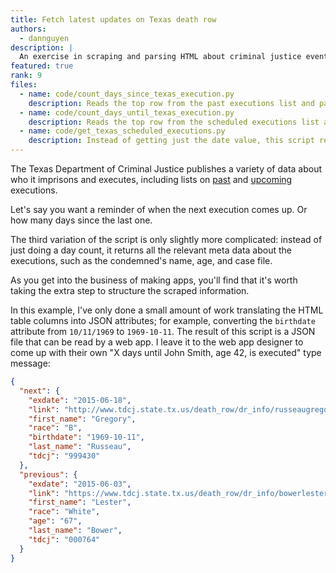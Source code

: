 ```yaml
---
title: Fetch latest updates on Texas death row
authors:
  - dannguyen
description: |
  An exercise in scraping and parsing HTML about criminal justice events.
featured: true
rank: 9
files:
  - name: code/count_days_since_texas_execution.py
    description: Reads the top row from the past executions list and parses the date value.
  - name: code/count_days_until_texas_execution.py
    description: Reads the top row from the scheduled executions list and parses the date value.
  - name: code/get_texas_scheduled_executions.py
    description: Instead of getting just the date value, this script returns JSON-formatted metadata about the most recent and next Texas execution.
---
```





The Texas Department of Criminal Justice publishes a variety of data about who it imprisons and executes, including lists on [past](https://www.tdcj.state.tx.us/death_row/dr_executed_offenders.html) and [upcoming]( http://www.tdcj.state.tx.us/death_row/dr_scheduled_executions.html) executions. 

Let's say you want a reminder of when the next execution comes up. Or how many days since the last one.

The third variation of the script is only slightly more complicated: instead of just doing a day count, it returns all the relevant meta data about the executions, such as the condemned's name, age, and case file. 





As you get into the business of making apps, you'll find that it's worth taking the extra step to structure the scraped information.

In this example, I've only done a small amount of work translating the HTML table columns into JSON attributes; for example, converting the `birthdate` attribute from `10/11/1969` to `1969-10-11`. The result of this script is a JSON file that can be read by a web app. I leave it to the web app designer to come up with their own "X days until John Smith, age 42, is executed" type message:

~~~json
{
  "next": {
    "exdate": "2015-06-18",
    "link": "http://www.tdcj.state.tx.us/death_row/dr_info/russeaugregory.html",
    "first_name": "Gregory",
    "race": "B",
    "birthdate": "1969-10-11",
    "last_name": "Russeau",
    "tdcj": "999430"
  },
  "previous": {
    "exdate": "2015-06-03",
    "link": "https://www.tdcj.state.tx.us/death_row/dr_info/bowerlester.jpg",
    "first_name": "Lester",
    "race": "White",
    "age": "67",
    "last_name": "Bower",
    "tdcj": "000764"
  }
}
~~~





